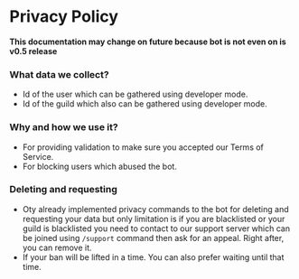 # Privacy Policy

**This documentation may change on future because bot is not even on is v0.5 release**

### What data we collect?
- Id of the user which can be gathered using developer mode.
- Id of the guild which also can be gathered using developer mode.

### Why and how we use it?
- For providing validation to make sure you accepted our Terms of Service.
- For blocking users which abused the bot.

### Deleting and requesting
- Oty already implemented privacy commands to the bot for deleting and requesting your data but only limitation is if you are blacklisted or your guild is blacklisted you need to contact to our support server which can be joined using `/support` command then ask for an appeal. Right after, you can remove it.
- If your ban will be lifted in a time. You can also prefer waiting until that time.
